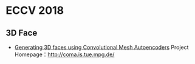 # ECCV 2018

## 3D Face
- [Generating 3D faces using Convolutional Mesh Autoencoders](https://www.is.mpg.de/uploads_file/attachment/attachment/439/1285.pdf)
  Project Homepage：http://coma.is.tue.mpg.de/